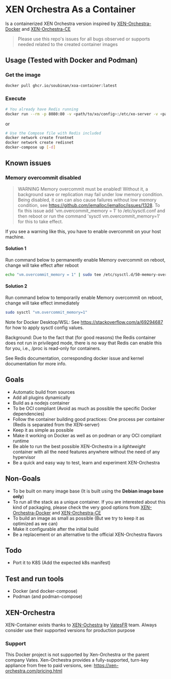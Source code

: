 # XEN Orchestra As a Container

Is a containerized XEN Orchestra version inspired by [XEN-Orchestra-Docker](https://github.com/ronivay/xen-orchestra-docker) and [XEN-Orchestra-CE](https://github.com/Ezka77/xen-orchestra-ce)

> Please use this repo's issues for all bugs observed or supports needed related to the created container images

## Usage (Tested with Docker and Podman)

### Get the image

```bash
docker pull ghcr.io/soubinan/xoa-container:latest
```

### Execute

```bash
# You already have Redis running
docker run --rm -p 8080:80 -v <path/to/xo/config>:/etc/xo-server -v <path/to/xo/data>:/var/lib/xo-server -v <path/to/xo/backup>:/var/lib/xo-backup ghcr.io/soubinan/xoa-container:latest
```

or

```bash
# Use the Compose file with Redis included
docker network create frontnet
docker network create redisnet
docker-compose up [-d]
```

## Known issues

### Memory overcommit disabled

> WARNING Memory overcommit must be enabled! Without it, a background save or replication may fail under low memory condition. Being disabled, it can can also cause failures without low memory condition, see <https://github.com/jemalloc/jemalloc/issues/1328>. To fix this issue add 'vm.overcommit_memory = 1' to /etc/sysctl.conf and then reboot or run the command 'sysctl vm.overcommit_memory=1' for this to take effect.

If you see a warning like this, you have to enable overcommit on your host machine.

#### Solution 1

Run command below to permanently enable Memory overcommit on reboot, change will take effect after reboot

```bash
echo "vm.overcommit_memory = 1" | sudo tee /etc/sysctl.d/50-memory-overcommit.conf
```

#### Solution 2

Run command below to temporarily enable Memory overcommit on reboot, change will take effect immediately

```bash
sudo sysctl "vm.overcommit_memory=1"
```

Note for Docker Desktop/WSL: See <https://stackoverflow.com/a/69294687> for how to apply sysctl config values.

Background: Due to the fact that (for good reasons) the Redis container does not run in privileged mode, there is no way that Redis can enable this for you, i.e., /proc is read-only for containers.

See Redis documentation, corresponding docker issue and kernel documentation for more info.

## Goals

* Automatic build from sources
* Add all plugins dynamically
* Build as a nodejs container
* To be OCI compliant (Avoid as much as possible the specific Docker dependencies)
* Follow the container building good practices: One process per container (Redis is separated from the XEN-server)
* Keep it as simple as possible
* Make it working on Docker as well as on podman or any OCI compliant runtime
* Be able to run the best possible XEN-Orchestra in a *lightweight* container with all the need features anywhere without the need of any hypervisor
* Be a quick and easy way to test, learn and experiment XEN-Orchestra

## Non-Goals

* To be built on many image base (It is built using the **Debian image base only**)
* To run all the stack as a unique container. If you are interested about this kind of packaging, please check the very good options from [XEN-Orchestra-Docker](https://github.com/ronivay/xen-orchestra-docker) and [XEN-Orchestra-CE](https://github.com/Ezka77/xen-orchestra-ce)
* To build an image as small as possible (But we try to keep it as optimized as we can)
* Make it configurable after the initial build
* Be a replacement or an alternative to the official XEN-Orchestra flavors

## Todo

* Port it to K8S (Add the expected k8s manifest)

## Test and run tools

* Docker (and docker-compose)
* Podman (and podman-compose)

## XEN-Orchestra

XEN-Container exists thanks to [XEN-Ochestra](https://github.com/vatesfr/xen-orchestra) by [VatesFR](https://github.com/vatesfr) team. Always consider use their supported versions for production purpose

### Support

This Docker project is not supported by Xen-Orchestra or the parent company Vates.
Xen-Orchestra provides a fully-supported, turn-key appliance from free to paid versions, see: <https://xen-orchestra.com/pricing.html>
